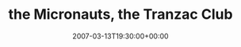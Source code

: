 ---
templateKey: event
guid: 0893e2f7-6eab-11ea-99c5-002590d1d1b0
date: 2007-03-13T19:30:00+00:00
eventTime: '7:30pm'
title: the Micronauts, the Tranzac Club
artist: the Micronauts
city: Toronto
venue: the Tranzac Club
group: Tim Shia
guests: Rob Ritchie, Ali Berkok, Mark Laver
---